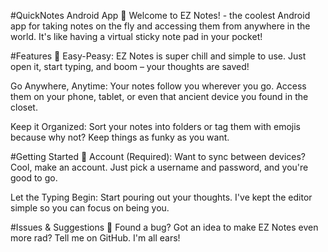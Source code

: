 #QuickNotes Android App 📝
Welcome to EZ Notes! - the coolest Android app for taking notes on the fly and accessing them from anywhere in the world. It's like having a virtual sticky note pad in your pocket!

#Features 🚀
Easy-Peasy: EZ Notes is super chill and simple to use. Just open it, start typing, and boom – your thoughts are saved!

Go Anywhere, Anytime: Your notes follow you wherever you go. Access them on your phone, tablet, or even that ancient device you found in the closet.

Keep it Organized: Sort your notes into folders or tag them with emojis because why not? Keep things as funky as you want.

#Getting Started 🚀
Account (Required): Want to sync between devices? Cool, make an account. Just pick a username and password, and you're good to go.

Let the Typing Begin: Start pouring out your thoughts. I've kept the editor simple so you can focus on being you.

#Issues & Suggestions 🤔
Found a bug? Got an idea to make EZ Notes even more rad? Tell me on GitHub. I'm all ears!